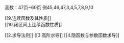 高数：47页~60页
例45,46,47,3,4,5,7,8,9,10

[[9.连续函数及其性质]]  
[[10.闭区间上连续函数性质]]

[[2.求导法则]]
[[3.高阶求导]]
[[4.隐函数与参数函数求导]]